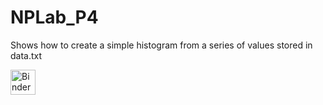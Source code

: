 # NPLab_P4

Shows how to create a simple histogram from a series of values stored in data.txt

<a href="https://mybinder.org/v2/gh/theofil/binderEvn/main?urlpath=git-pull%3Frepo%3Dhttps%253A%252F%252Fgithub.com%252Ftheofil%252FNPLab_P4%26urlpath%3Dtree%252FNPLab_P4%252F%26branch%3Dmaster"><img border="0" alt="Binder" src="https://mybinder.org/badge_logo.svg" height="40" align="center"> </a>

